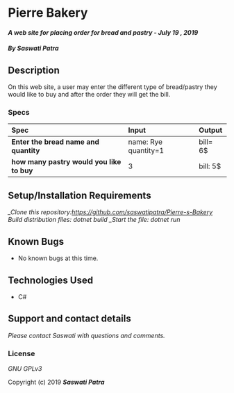 # Pierre Bakery

#### _A web site for placing order for bread and pastry - July 19 , 2019_

#### _By **Saswati Patra**_

## Description

On this web site, a user may enter the different type of bread/pastry they would like to buy and after the order they will get the bill.

### Specs
| Spec | Input | Output |
| :-------------     | :------------- | :------------- |
| **Enter the bread name and quantity** | name: Rye quantity=1 | bill= 6$|
| **how many pastry would you like to buy** |3  | bill: 5$|

## Setup/Installation Requirements
*_Clone this repository:https://github.com/saswatipatra/Pierre-s-Bakery*
*_Build distribution files: dotnet build_*
*_Start the file: dotnet run*


## Known Bugs
* No known bugs at this time.

## Technologies Used
* C#

## Support and contact details

_Please contact  Saswati with questions and comments._

### License

*GNU GPLv3*

Copyright (c) 2019 **_Saswati Patra_**
